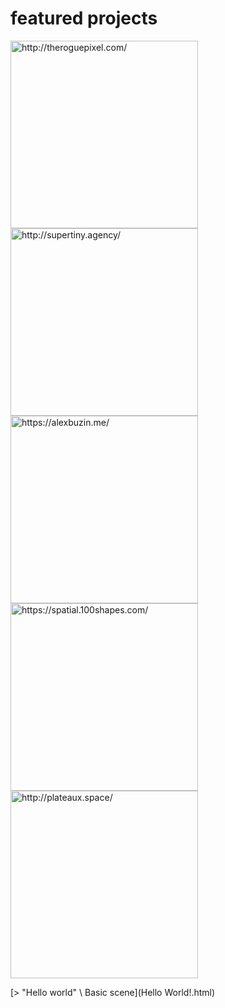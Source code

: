# featured projects

<div class="featured">

<a href="http://theroguepixel.com/">
  <img src="images/showcase/roguepixel.jpg" alt="http://theroguepixel.com/" width="300" />
</a>

<a href="http://supertiny.agency/">
  <img src="images/showcase/supertiny.jpg" alt="http://supertiny.agency/" width="300" />
</a>

<a href="https://alexbuzin.me/">
  <img src="images/showcase/alexbuzinme.jpg" alt="https://alexbuzin.me/" width="300" />
</a>

<a href="https://spatial.100shapes.com/">
  <img src="images/showcase/spatial.jpg" alt="https://spatial.100shapes.com/" width="300" />
</a>

<a href="http://plateaux.space/">
  <img src="images/showcase/plateux.jpg" alt="http://plateaux.space/" width="300" />
</a>

</div>

[> "Hello world" \ Basic scene](Hello World!.html)
